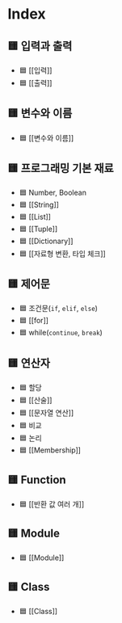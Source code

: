 # Index

## 🟨 입력과 출력

- 🟦 [[입력]]
- 🟦 [[출력]]
## 🟨 변수와 이름

- 🟦 [[변수와 이름]]
## 🟨 프로그래밍 기본 재료

- 🟦 Number, Boolean
- 🟦 [[String]] 
- 🟦 [[List]] 
- 🟦 [[Tuple]] 
- 🟦 [[Dictionary]] 
- 🟦 [[자료형 변환, 타입 체크]]

## 🟨 제어문 

- 🟦 조건문(`if`, `elif`, `else`)
- 🟦 [[for]]
- 🟦 while(`continue`, `break`)

## 🟨 연산자

- 🟦 할당
- 🟦 [[산술]]
- 🟦 [[문자열 연산]]
- 🟦 비교 
- 🟦 논리 
- 🟦 [[Membership]]
## 🟨 Function

- 🟦 [[반환 값 여러 개]]
## 🟨 Module

- 🟦 [[Module]]
## 🟨 Class 

- 🟦 [[Class]]













